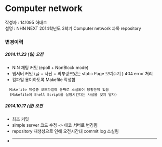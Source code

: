 Computer network
===
작성자 : 141095 하태호<br>
설명 : NHN NEXT 2014학년도 3학기 Computer network 과목 repository

### 변경이력 ###

##### 2014.11.23 (일) 오전 #####
* N:N 채팅 커밋 (epoll + NonBlock mode)
* 웹서버 커밋 (글 + 사진 + 외부링크있는 static Page 보여주기 )
  404 error 처리 
* 컴파일 용이하도록 Makefile 작성함 
```
  Makefile 작성중 코드파일이 통째로 소실되어 당황한적 있음
  (Makefile이 Shell Script를 실행시킨다는 사실을 잊지 말자)
```

##### 2014.10.17 (금) 오전 #####
* 최초 커밋
* simple server 코드 수정 -> 에코 서버로 변경됨
* repository 재생성으로 인해 오전시간대 commit log 소실됨
* ---
